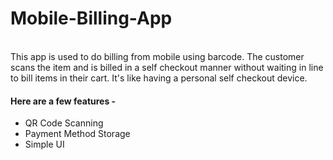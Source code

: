 # Mobile-Billing-App
<br>
This app is used to do billing from mobile using barcode. The customer scans the item and is billed in a self checkout manner without waiting in line to bill items in their cart. It's like having a personal self checkout device.

#### Here are a few features -

 - QR Code Scanning
 - Payment Method Storage
 - Simple UI
 
 <br>

